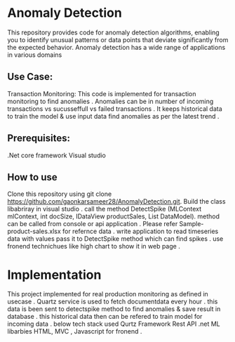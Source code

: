 # Anomaly Detection

This repository provides code for anomaly detection algorithms, enabling you to identify unusual patterns or data points that deviate significantly from the expected behavior. Anomaly detection has a wide range of applications in various domains

## Use Case: 
Transaction Monitoring: This code is implemented for transaction monitoring to find anomalies . Anomalies can be in number of incoming transactions  vs sucusseffull vs failed transactions . It keeps historical data to train the model & use input data find anomalies as per the latest trend .


## Prerequisites:

.Net core framework 
Visual studio
 
## How to use
Clone this repository using git clone https://github.com/gaonkarsameer28/AnomalyDetection.git.
Build the class libabriray in visual studio .
call the method DetectSpike (MLContext mlContext, int docSize, IDataView productSales, List<InputData> DataModel).
method can be called from console or api application . 
Please refer Sample-product-sales.xlsx for refernce data . write application to read timeseries data with values pass it to DetectSpike method which can find spikes . use fronend technichues like high chart to show it in web page .

# Implementation
This project implemented for real production monitoring as defined in usecase . 
Quartz service is used to fetch documentdata every hour . this data is been sent to detectspike method to find anomalies & save result in database . this historical data then can be refered to train model for incoming data . 
below tech stack used 
Qurtz Framework 
Rest API 
.net ML libarbies 
HTML, MVC , Javascript for fronend .
